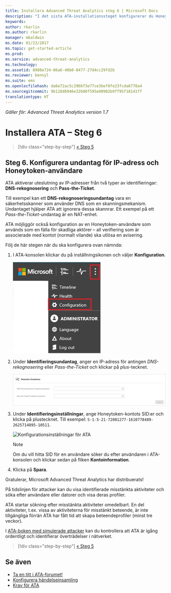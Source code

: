 ```yaml
---
title: Installera Advanced Threat Analytics steg 6 | Microsoft Docs
description: "I det sista ATA-installationssteget konfigurerar du Honeytoken-användaren."
keywords: 
author: rkarlin
ms.author: rkarlin
manager: mbaldwin
ms.date: 01/23/2017
ms.topic: get-started-article
ms.prod: 
ms.service: advanced-threat-analytics
ms.technology: 
ms.assetid: 8980e724-06a6-40b0-8477-27d4cc29fd2b
ms.reviewer: bennyl
ms.suite: ems
ms.openlocfilehash: da6e72ac5c2966f3e77ce3bef8fe23fcda6770a4
ms.sourcegitcommit: 9b128d6946e32b00f595e00902b9ff95f18141ff
translationtype: HT
---
```

*Gäller för: Advanced Threat Analytics version 1.7*



# <a name="install-ata---step-6"></a>Installera ATA – Steg 6

>[!div class="step-by-step"]
[« Steg 5](install-ata-step5.md)

## <a name="step-6-configure--ip-address-exclusions-and-honeytoken-user"></a>Steg 6. Konfigurera undantag för IP-adress och Honeytoken-användare
ATA aktiverar uteslutning av IP-adresser från två typer av identifieringar: **DNS-rekognosering** och **Pass-the-Ticket**. 

Till exempel kan ett **DNS-rekognoseringsundantag** vara en säkerhetsskanner som använder DNS som en skanningsmekanism. Undantaget hjälper ATA att ignorera dessa skannrar. Ett exempel på ett *Pass-the-Ticket*-undantag är en NAT-enhet.    

ATA möjliggör också konfiguration av en Honeytoken-användare som används som en fälla för skadliga aktörer – all verifiering som är associerade med kontot (normalt vilande) ska utlösa en avisering.

Följ de här stegen när du ska konfigurera ovan nämnda:

1.  I ATA-konsolen klickar du på inställningsikonen och väljer **Konfiguration**.

    ![Konfigurationsinställningar för ATA](media/ATA-config-icon.JPG)

2.  Under **Identifieringsundantag**, anger en IP-adress för antingen *DNS-rekognosering* eller *Pass-the-Ticket* och klickar på *plus*-tecknet.

    ![Spara ändringar](media/ATA-exclusions.png)

3.  Under **Identifieringsinställningar**, ange Honeytoken-kontots SID:er och klicka på plustecknet. Till exempel: `S-1-5-21-72081277-1610778489-2625714895-10511`.

    ![Konfigurationsinställningar för ATA](media/ATA-honeytoken.png)

    > [!NOTE]
    > Om du vill hitta SID för en användare söker du efter användaren i ATA-konsolen och klickar sedan på fliken **Kontoinformation**. 

4.  Klicka på **Spara**.


Gratulerar, Microsoft Advanced Threat Analytics har distribuerats!

På tidslinjen för attacker kan du visa identifierade misstänkta aktiviteter och söka efter användare eller datorer och visa deras profiler.

ATA startar sökning efter misstänkta aktiviteter omedelbart. En del aktiviteter, t.ex. vissa av aktiviteterna för misstänkt beteende, är inte tillgängliga förrän ATA har fått tid att skapa beteendeprofiler (minst tre veckor).

I [ATA-boken med simulerade attacker](https://docs.microsoft.com/enterprise-mobility-security/solutions/ata-attack-simulation-playbook) kan du kontrollera att ATA är igång ordentligt och identifierar överträdelser i nätverket.


>[!div class="step-by-step"]
[« Steg 5](install-ata-step5.md)


## <a name="see-also"></a>Se även

- [Ta en titt i ATA-forumet!](https://social.technet.microsoft.com/Forums/security/home?forum=mata)
- [Konfigurera händelseinsamling](configure-event-collection.md)
- [Krav för ATA](/advanced-threat-analytics/plan-design/ata-prerequisites)

